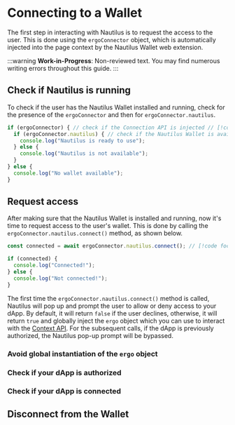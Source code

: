 # Connecting to a Wallet

The first step in interacting with Nautilus is to request the access to the user. This is done using the `ergoConnector` object, which is automatically injected into the page context by the Nautilus Wallet web extension.

:::warning
**Work-in-Progress**: Non-reviewed text. You may find numerous writing errors throughout this guide.
:::

## Check if Nautilus is running

To check if the user has the Nautilus Wallet installed and running, check for the presence of the `ergoConnector` and then for `ergoConnector.nautilus`.

<!-- prettier-ignore-start -->
```ts
if (ergoConnector) { // check if the Connection API is injected // [!code focus]
  if (ergoConnector.nautilus) { // check if the Nautilus Wallet is available // [!code focus]
    console.log("Nautilus is ready to use");
  } else {
    console.log("Nautilus is not available");
  }
} else {
  console.log("No wallet available");
}
```
<!-- prettier-ignore-end -->

## Request access

After making sure that the Nautilus Wallet is installed and running, now it's time to request access to the user's wallet. This is done by calling the `ergoConnector.nautilus.connect()` method, as shown below.

```ts
const connected = await ergoConnector.nautilus.connect(); // [!code focus]

if (connected) {
  console.log("Connected!");
} else {
  console.log("Not connected!");
}
```

The first time the `ergoConnector.nautilus.connect()` method is called, Nautilus will pop up and prompt the user to allow or deny access to your dApp. By default, it will return `false` if the user declines, otherwise, it will return `true` and globally inject the `ergo` object which you can use to interact with the [Context API](/dapp-connector/api-overview#context-api). For the subsequent calls, if the dApp is previously authorized, the Nautilus pop-up prompt will be bypassed.

### Avoid global instantiation of the `ergo` object

### Check if your dApp is authorized

### Check if your dApp is connected

## Disconnect from the Wallet
